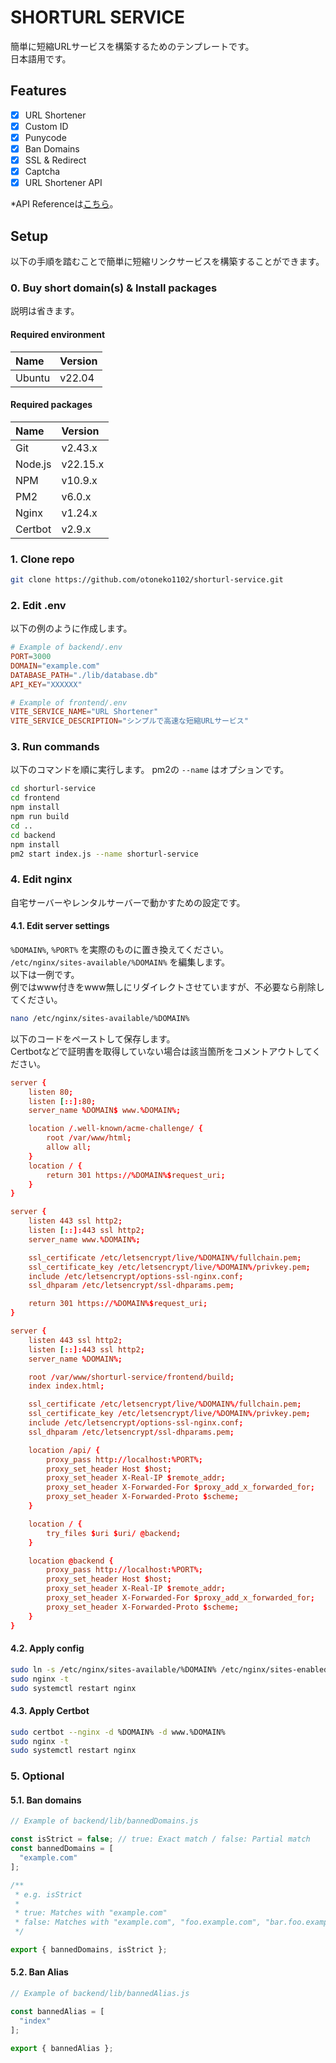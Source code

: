 # SHORTURL SERVICE
簡単に短縮URLサービスを構築するためのテンプレートです。  
日本語用です。

## Features
- [x] URL Shortener
- [x] Custom ID
- [x] Punycode
- [x] Ban Domains
- [x] SSL & Redirect
- [x] Captcha
- [x] URL Shortener API

*API Referenceは[こちら](https://github.com/otoneko1102/shorturl-service/blob/main/API_REFERENCE.md)。

## Setup
以下の手順を踏むことで簡単に短縮リンクサービスを構築することができます。

### 0. Buy short domain(s) & Install packages
説明は省きます。

#### Required environment
| Name | Version |
| :-- | :-- |
| Ubuntu | v22.04 |

#### Required packages
| Name | Version |
| :-- | :-- |
| Git | v2.43.x |
| Node.js | v22.15.x |
| NPM | v10.9.x |
| PM2 | v6.0.x |
| Nginx | v1.24.x |
| Certbot | v2.9.x |

### 1. Clone repo
```bash
git clone https://github.com/otoneko1102/shorturl-service.git
```

### 2. Edit .env
以下の例のように作成します。

```conf
# Example of backend/.env
PORT=3000
DOMAIN="example.com"
DATABASE_PATH="./lib/database.db"
API_KEY="XXXXXX"
```

```conf
# Example of frontend/.env
VITE_SERVICE_NAME="URL Shortener"
VITE_SERVICE_DESCRIPTION="シンプルで高速な短縮URLサービス"
```

### 3. Run commands
以下のコマンドを順に実行します。
pm2の `--name` はオプションです。
```bash
cd shorturl-service
cd frontend
npm install
npm run build
cd ..
cd backend
npm install
pm2 start index.js --name shorturl-service
```

### 4. Edit nginx
自宅サーバーやレンタルサーバーで動かすための設定です。

#### 4.1. Edit server settings
`%DOMAIN%`, `%PORT%` を実際のものに置き換えてください。  
`/etc/nginx/sites-available/%DOMAIN%` を編集します。  
以下は一例です。  
例ではwww付きをwww無しにリダイレクトさせていますが、不必要なら削除してください。

```bash
nano /etc/nginx/sites-available/%DOMAIN%
```

以下のコードをペーストして保存します。  
Certbotなどで証明書を取得していない場合は該当箇所をコメントアウトしてください。

```conf
server {
    listen 80;
    listen [::]:80;
    server_name %DOMAIN$ www.%DOMAIN%;

    location /.well-known/acme-challenge/ {
        root /var/www/html;
        allow all;
    }
    location / {
        return 301 https://%DOMAIN%$request_uri;
    }
}

server {
    listen 443 ssl http2;
    listen [::]:443 ssl http2;
    server_name www.%DOMAIN%;

    ssl_certificate /etc/letsencrypt/live/%DOMAIN%/fullchain.pem;
    ssl_certificate_key /etc/letsencrypt/live/%DOMAIN%/privkey.pem;
    include /etc/letsencrypt/options-ssl-nginx.conf;
    ssl_dhparam /etc/letsencrypt/ssl-dhparams.pem;

    return 301 https://%DOMAIN%$request_uri;
}

server {
    listen 443 ssl http2;
    listen [::]:443 ssl http2;
    server_name %DOMAIN%;

    root /var/www/shorturl-service/frontend/build;
    index index.html;

    ssl_certificate /etc/letsencrypt/live/%DOMAIN%/fullchain.pem;
    ssl_certificate_key /etc/letsencrypt/live/%DOMAIN%/privkey.pem;
    include /etc/letsencrypt/options-ssl-nginx.conf;
    ssl_dhparam /etc/letsencrypt/ssl-dhparams.pem;

    location /api/ {
        proxy_pass http://localhost:%PORT%;
        proxy_set_header Host $host;
        proxy_set_header X-Real-IP $remote_addr;
        proxy_set_header X-Forwarded-For $proxy_add_x_forwarded_for;
        proxy_set_header X-Forwarded-Proto $scheme;
    }

    location / {
        try_files $uri $uri/ @backend;
    }

    location @backend {
        proxy_pass http://localhost:%PORT%;
        proxy_set_header Host $host;
        proxy_set_header X-Real-IP $remote_addr;
        proxy_set_header X-Forwarded-For $proxy_add_x_forwarded_for;
        proxy_set_header X-Forwarded-Proto $scheme;
    }
}
```

#### 4.2. Apply config
```bash
sudo ln -s /etc/nginx/sites-available/%DOMAIN% /etc/nginx/sites-enabled/
sudo nginx -t
sudo systemctl restart nginx
```

#### 4.3. Apply Certbot
```bash
sudo certbot --nginx -d %DOMAIN% -d www.%DOMAIN%
sudo nginx -t
sudo systemctl restart nginx
```

### 5. Optional

#### 5.1. Ban domains

```js
// Example of backend/lib/bannedDomains.js

const isStrict = false; // true: Exact match / false: Partial match
const bannedDomains = [
  "example.com"
];

/**
 * e.g. isStrict
 *
 * true: Matches with "example.com"
 * false: Matches with "example.com", "foo.example.com", "bar.foo.example.com"
 */

export { bannedDomains, isStrict };
```

#### 5.2. Ban Alias

```js
// Example of backend/lib/bannedAlias.js

const bannedAlias = [
  "index"
];

export { bannedAlias };
```
